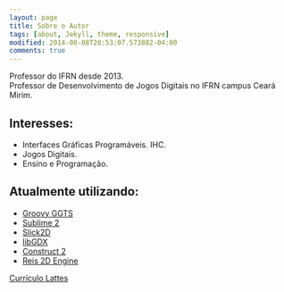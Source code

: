 ```yaml
---
layout: page
title: Sobre o Autor
tags: [about, Jekyll, theme, responsive]
modified: 2014-08-08T20:53:07.573882-04:00
comments: true
---
```


Professor do IFRN desde 2013.  
  Professor de Desenvolvimento de Jogos Digitais no IFRN campus Ceará Mirim.

## Interesses:

* Interfaces Gráficas Programáveis. IHC.
* Jogos Digitais.
* Ensino e Programação.

## Atualmente utilizando:

* [Groovy GGTS](https://grails.org/products/ggts)
* [Sublime 2](http://www.sublimetext.com/)
* [Slick2D](http://slick.ninjacave.com/)
* [libGDX](http://libgdx.badlogicgames.com/)
* [Construct 2](https://www.scirra.com/)  
* [Reis 2D Engine](https://github.com/marcelomesmo/Reis)  
    
    

<a markdown="0" href="http://lattes.cnpq.br/3092841355862576" class="btn">Currículo Lattes	</a>